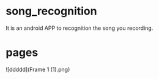# song_recognition
It is an android APP to recognition the song you recording.
# pages
![ddddd](Frame 1 (1).png)
